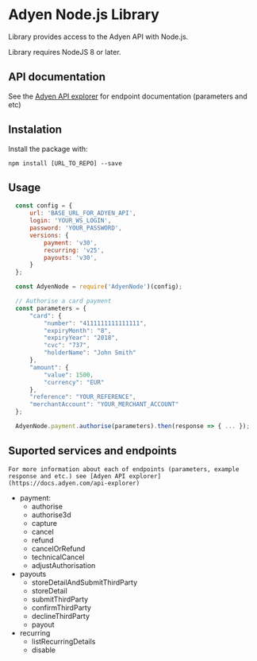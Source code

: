 # Adyen Node.js Library

Library provides access to the Adyen API with Node.js.

Library requires NodeJS 8 or later.

## API documentation 

See the [Adyen API explorer](https://docs.adyen.com/api-explorer) for endpoint documentation (parameters and etc)

## Instalation

Install the package with: 

    npm install [URL_TO_REPO] --save

## Usage

``` js
  const config = {
      url: 'BASE_URL_FOR_ADYEN_API',
      login: 'YOUR_WS_LOGIN',
      password: 'YOUR_PASSWORD',
      versions: {
          payment: 'v30',
          recurring: 'v25',
          payouts: 'v30',
      }
  };

  const AdyenNode = require('AdyenNode')(config);

  // Authorise a card payment
  const parameters = {
      "card": {
          "number": "4111111111111111",
          "expiryMonth": "8",
          "expiryYear": "2018",
          "cvc": "737",
          "holderName": "John Smith"
      },
      "amount": {
          "value": 1500,
          "currency": "EUR"
      },
      "reference": "YOUR_REFERENCE",
      "merchantAccount": "YOUR_MERCHANT_ACCOUNT"
  };

  AdyenNode.payment.authorise(parameters).then(response => { ... });
```

## Suported services and endpoints
    For more information about each of endpoints (parameters, example response and etc.) see [Adyen API explorer](https://docs.adyen.com/api-explorer)

* payment:
    * authorise
    * authorise3d
    * capture
    * cancel
    * refund
    * cancelOrRefund
    * technicalCancel
    * adjustAuthorisation
*  payouts
    * storeDetailAndSubmitThirdParty
    * storeDetail
    * submitThirdParty
    * confirmThirdParty
    * declineThirdParty
    * payout
*  recurring
    * listRecurringDetails
    * disable
